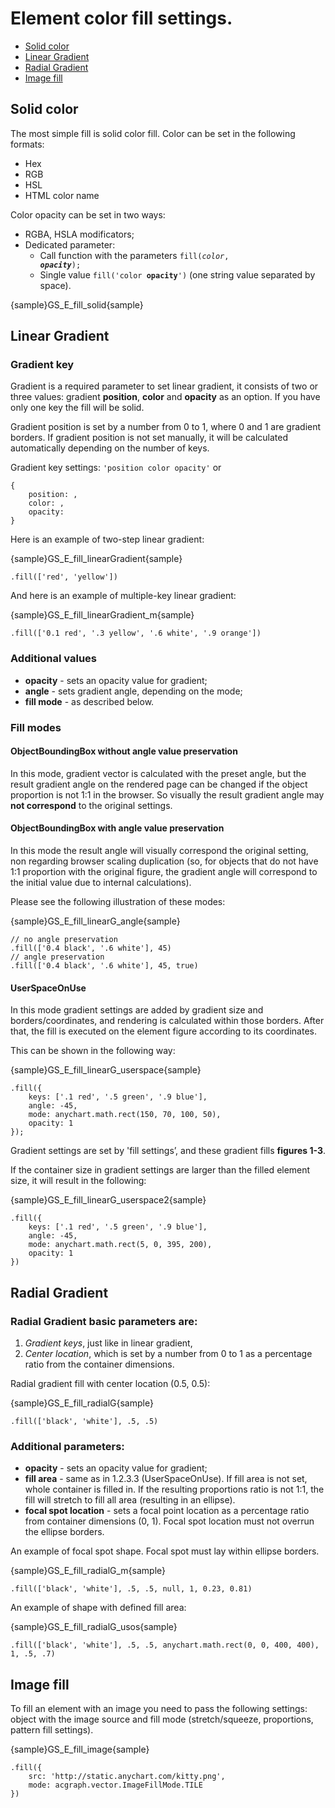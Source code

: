 # Element color fill settings.
* [Solid color](#solid_color)
* [Linear Gradient](#linear_gradient)
* [Radial Gradient](#radial_gradient)
* [Image fill](#image_fill)

## Solid color
The most simple fill is solid color fill.  Color can be set in the following formats:
* Hex
* RGB
* HSL
* HTML color name

Color opacity can be set in two ways:
* RGBA, HSLA modificators;
* Dedicated parameter:
    * Call function with the parameters <code>fill(_color_, _**opacity**_);</code>
    * Single value <code>fill('color **opacity**')</code> (one string value separated by space).

{sample}GS\_E\_fill\_solid{sample}

## Linear Gradient

### Gradient key
Gradient is a required parameter to set linear gradient, it consists of two or three values: gradient **position**, **color** and **opacity** as an option. If you have only one key the fill will be solid.

Gradient position is set by a number from 0 to 1, where 0 and 1 are gradient borders. If gradient position is not set manually, it will be calculated automatically depending on the number of keys. 

Gradient key settings: `'position color opacity'` or 
```
{
    position: ,
    color: ,
    opacity:
}
```

Here is an example of two-step linear gradient:

{sample}GS\_E\_fill_linearGradient{sample}

```
.fill(['red', 'yellow'])
```
And here is an example of multiple-key linear gradient:

{sample}GS\_E\_fill\_linearGradient\_m{sample}

```
.fill(['0.1 red', '.3 yellow', '.6 white', '.9 orange'])
```
### Additional values
* **opacity** - sets an opacity value for gradient;
* **angle** - sets gradient angle, depending on the mode;
* **fill mode** - as described below.

### Fill modes

#### ObjectBoundingBox without angle value preservation
In this mode, gradient vector is calculated with the preset angle, but the result gradient angle on the rendered page can be changed if the object proportion is not 1:1 in the browser. So visually the result gradient angle may **not correspond** to the original settings.

#### ObjectBoundingBox with angle value preservation
In this mode the result angle will visually correspond the original setting, non regarding browser scaling duplication (so, for objects that do not have 1:1 proportion with the original figure, the gradient angle will correspond to the initial value due to internal calculations).

Please see the following illustration of these modes:

{sample}GS\_E\_fill\_linearG\_angle{sample}

```
// no angle preservation
.fill(['0.4 black', '.6 white'], 45)
// angle preservation
.fill(['0.4 black', '.6 white'], 45, true)

```

#### UserSpaceOnUse
In this mode gradient settings are added by gradient size and borders/coordinates, and rendering is calculated within those borders.  After that, the fill is executed on the element figure according to its coordinates.

This can be shown in the following way:

{sample}GS\_E\_fill\_linearG\_userspace{sample}

```
.fill({
    keys: ['.1 red', '.5 green', '.9 blue'],
    angle: -45,
    mode: anychart.math.rect(150, 70, 100, 50),
    opacity: 1
});
```

Gradient settings are set by 'fill settings’, and these gradient fills
 **figures 1-3**.

If the container size in gradient settings are larger than the filled element size, it will result in the following:

{sample}GS\_E\_fill\_linearG\_userspace2{sample}

```
.fill({
    keys: ['.1 red', '.5 green', '.9 blue'],
    angle: -45,
    mode: anychart.math.rect(5, 0, 395, 200),
    opacity: 1
})
```

## Radial Gradient

### Radial Gradient basic parameters are:
1. _Gradient keys_, just like in linear gradient,
2. _Center location_, which is set by a number from 0 to 1 as a percentage ratio from the container dimensions.

Radial gradient fill with center location (0.5, 0.5):

{sample}GS\_E\_fill_radialG{sample}

```
.fill(['black', 'white'], .5, .5)
```

### Additional parameters:
* **opacity** - sets an opacity value for gradient;
* **fill area** - same as in 1.2.3.3 (UserSpaceOnUse). 
 If fill area is not set, whole container is filled in.
 If the resulting proportions ratio is not 1:1, the fill will stretch to fill all area (resulting in an ellipse).
* **focal spot location** - sets a focal point location as a percentage ratio from container dimensions (0, 1). Focal spot location must not overrun the ellipse borders.

An example of focal spot shape. Focal spot must lay within ellipse borders.

{sample}GS\_E\_fill\_radialG\_m{sample}

```
.fill(['black', 'white'], .5, .5, null, 1, 0.23, 0.81)
```

An example of shape with defined fill area:

{sample}GS\_E\_fill\_radialG\_usos{sample}

```
.fill(['black', 'white'], .5, .5, anychart.math.rect(0, 0, 400, 400), 1, .5, .7)
```

## Image fill
To fill an element with an image you need to pass the following settings: object with the image source and fill mode (stretch/squeeze, proportions, pattern fill settings). 

{sample}GS\_E\_fill_image{sample}

```
.fill({
    src: 'http://static.anychart.com/kitty.png',
    mode: acgraph.vector.ImageFillMode.TILE
})
```
